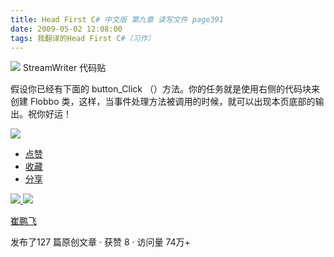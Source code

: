 ```yaml
---
title: Head First C# 中文版 第九章 读写文件 page391
date: 2009-05-02 12:08:00
tags: 我翻译的Head First C#（习作）
---
```

![](https://p-blog.csdn.net/images/p_blog_csdn_net/cuipengfei1/EntryImages/20090502/2009-05-02_11-59-07.jpg) StreamWriter  代码贴

  

假设你已经有下面的  button_Click  （）方法。你的任务就是使用右侧的代码块来创建  Flobbo
类，这样，当事件处理方法被调用的时候，就可以出现本页底部的输出。祝你好运！

  

![](https://p-blog.csdn.net/images/p_blog_csdn_net/cuipengfei1/EntryImages/20090502/2009-05-02_12-04-01.jpg)

  * [ 点赞  ](javascript:;)
  * [ 收藏  ](javascript:;)
  * [ 分享 ](javascript:;)

[ ![](https://profile.csdnimg.cn/5/2/5/3_cuipengfei1)
![](https://g.csdnimg.cn/static/user-reg-year/1x/11.png)
](https://blog.csdn.net/cuipengfei1)

[ 崔鹏飞 ](https://blog.csdn.net/cuipengfei1)

发布了127 篇原创文章  ·  获赞 8  ·  访问量 74万+

